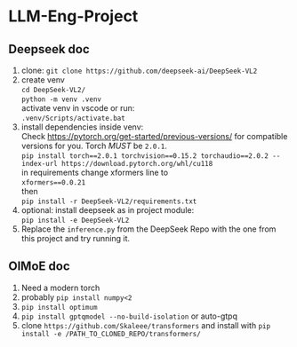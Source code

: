 # LLM-Eng-Project

## Deepseek doc
1. clone:
`git clone https://github.com/deepseek-ai/DeepSeek-VL2`
2. create venv   
`cd DeepSeek-VL2/`  
`python -m venv .venv`  
activate venv in vscode or run:  
`.venv/Scripts/activate.bat`
3. install dependencies inside venv:  
Check https://pytorch.org/get-started/previous-versions/ for compatible versions for you. Torch *MUST* be `2.0.1`.   
`pip install torch==2.0.1 torchvision==0.15.2 torchaudio==2.0.2 --index-url https://download.pytorch.org/whl/cu118`  
in requirements change xformers line to  
`xformers==0.0.21`  
then  
`pip install -r DeepSeek-VL2/requirements.txt`
4. optional: install deepseek as in project module:  
`pip install -e DeepSeek-VL2`
5. Replace the `inference.py` from the DeepSeek Repo with the one from this project and try running it. 
## OlMoE doc
1. Need a modern torch
2. probably `pip install numpy<2`
3. `pip install optimum`
4. `pip install gptqmodel --no-build-isolation` or auto-gtpq
5. clone `https://github.com/Skaleee/transformers` and install with
`pip install -e /PATH_TO_CLONED_REPO/transformers/`